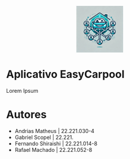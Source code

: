 <p align="center">
<img src="https://github.com/FernandoShr/Projeto-EasyCarpool/blob/main/logo.webp" alt="drawing" width="25%"/>
</p>

# Aplicativo EasyCarpool
Lorem Ipsum

# Autores
- Andrias Matheus | 22.221.030-4
- Gabriel Scopel | 22.221.
- Fernando Shiraishi | 22.221.014-8
- Rafael Machado | 22.221.052-8
